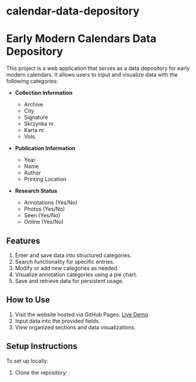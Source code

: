 # calendar-data-depository
# Early Modern Calendars Data Depository

This project is a web application that serves as a data depository for early modern calendars. It allows users to input and visualize data with the following categories:

- **Collection Information**
  - Archive
  - City
  - Signature
  - Skrzynka nr.
  - Karta nr.
  - Vols.
  
- **Publication Information**
  - Year
  - Name
  - Author
  - Printing Location

- **Research Status**
  - Annotations (Yes/No)
  - Photos (Yes/No)
  - Seen (Yes/No)
  - Online (Yes/No)

## Features
1. Enter and save data into structured categories.
2. Search functionality for specific entries.
3. Modify or add new categories as needed.
4. Visualize annotation categories using a pie chart.
5. Save and retrieve data for persistent usage.

## How to Use
1. Visit the website hosted via GitHub Pages: [Live Demo](https://<your-username>.github.io/<repository-name>/)
2. Input data into the provided fields.
3. View organized sections and data visualizations.

## Setup Instructions
To set up locally:
1. Clone the repository:
